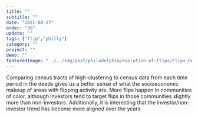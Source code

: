 ```yaml
---
title: "" 
subtitle: ""
date: "2021-08-27"
order: "36"
update: ""
tags: ["flip","philly"]
category: ""
project: ""
demo: ""
featuredImage: "../../img/post/philadelphia/evolution-of-flips/Flips_Demographics-01.png"
---
```


Comparing census tracts of high-clustering to census data from each time period in the deeds gives us a better sense of what the socioeconomic makeup of areas with flipping activity are. More flips happen in communities of color, although investors tend to target flips in those communities slightly more than non-investors. Additionally, it is interesting that the investor/non-investor trend has become more aligned over the years
